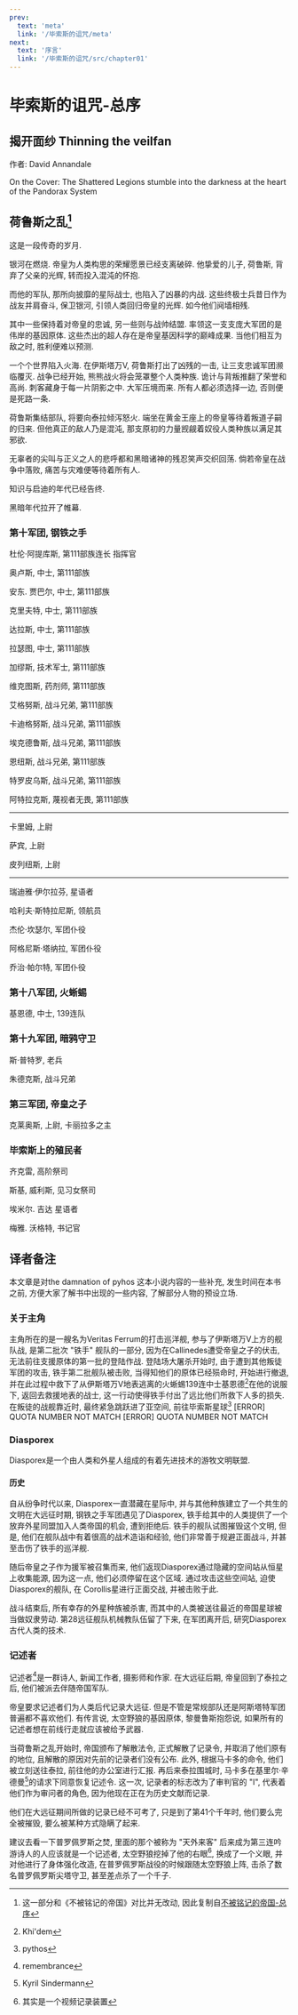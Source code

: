 ```yaml
---
prev:
  text: 'meta'
  link: '/毕索斯的诅咒/meta'
next:
  text: '序言'
  link: '/毕索斯的诅咒/src/chapter01'
---
```


# 毕索斯的诅咒-总序

## 揭开面纱 Thinning the veilfan

作者: David Annandale

On the Cover: The Shattered Legions stumble into the darkness at the heart of the Pandorax System

## 荷鲁斯之乱[^0]

这是一段传奇的岁月.

银河在燃烧. 帝皇为人类构思的荣耀愿景已经支离破碎. 他挚爱的儿子, 荷鲁斯, 背弃了父亲的光辉, 转而投入混沌的怀抱.

而他的军队, 那所向披靡的星际战士, 也陷入了凶暴的内战. 这些终极士兵昔日作为战友并肩奋斗, 保卫银河, 引领人类回归帝皇的光辉. 如今他们阋墙相残.

其中一些保持着对帝皇的忠诚, 另一些则与战帅结盟. 率领这一支支庞大军团的是伟岸的基因原体. 这些杰出的超人存在是帝皇基因科学的巅峰成果. 当他们相互为敌之时, 胜利便难以预测.

一个个世界陷入火海. 在伊斯塔万V, 荷鲁斯打出了凶残的一击, 让三支忠诚军团濒临覆灭. 战争已经开始, 熊熊战火将会笼罩整个人类种族. 诡计与背叛推翻了荣誉和高尚. 刺客藏身于每一片阴影之中. 大军压境而来. 所有人都必须选择一边, 否则便是死路一条.

荷鲁斯集结部队, 将要向泰拉倾泻怒火. 端坐在黄金王座上的帝皇等待着叛道子嗣的归来. 但他真正的敌人乃是混沌, 那支原初的力量觊觎着奴役人类种族以满足其邪欲.

无辜者的尖叫与正义之人的悲呼都和黑暗诸神的残忍笑声交织回荡. 倘若帝皇在战争中落败, 痛苦与灾难便等待着所有人.

知识与启迪的年代已经告终.

黑暗年代拉开了帷幕.

### 第十军团, 钢铁之手

杜伦·阿提库斯, 第111部族连长 指挥官

奥卢斯, 中士, 第111部族

安东. 贾巴尔, 中士, 第111部族

克里夫特, 中士, 第111部族

达拉斯, 中士, 第111部族

拉瑟图, 中士, 第111部族

加缪斯, 技术军士, 第111部族

维克图斯, 药剂师, 第111部族

艾格努斯, 战斗兄弟, 第111部族

卡迪格努斯, 战斗兄弟, 第111部族

埃克德鲁斯, 战斗兄弟, 第111部族

恩纽斯, 战斗兄弟, 第111部族

特罗皮乌斯, 战斗兄弟, 第111部族

阿特拉克斯, 蔑视者无畏, 第111部族

--------

卡里姆, 上尉

萨宾, 上尉

皮列纽斯, 上尉

--------

瑞迪雅·伊尔拉芬, 星语者

哈利夫·斯特拉尼斯, 领航员

杰伦·坎瑟尔, 军团仆役

阿格尼斯·塔纳拉, 军团仆役

乔治·帕尔特, 军团仆役

### 第十八军团, 火蜥蜴

基恩德, 中士, 139连队

### 第十九军团, 暗鸦守卫

斯·普特罗, 老兵

朱德克斯, 战斗兄弟

### 第三军团, 帝皇之子

克莱奥斯, 上尉, 卡丽拉多之主

### 毕索斯上的殖民者

齐克雷, 高阶祭司

斯基, 威利斯, 见习女祭司

埃米尔. 吉达 星语者

梅雅. 沃格特, 书记官

## 译者备注

本文章是对the damnation of pyhos 这本小说内容的一些补充, 发生时间在本书之前, 方便大家了解书中出现的一些内容, 了解部分人物的预设立场.

### 关于主角

主角所在的是一艘名为Veritas Ferrum的打击巡洋舰, 参与了伊斯塔万V上方的舰队战, 是第二批次 "铁手" 舰队的一部分, 因为在Callinedes遭受帝皇之子的伏击, 无法前往支援原体的第一批的登陆作战. 登陆场大屠杀开始时, 由于遭到其他叛徒军团的攻击, 铁手第二批舰队被击败, 当得知他们的原体已经殒命时, 开始进行撤退, 并在此过程中救下了从伊斯塔万V地表逃离的火蜥蜴139连中士基恩德[^1]在他的说服下, 返回去救援地表的战士, 这一行动使得铁手付出了远比他们所救下人多的损失. 在叛徒的战舰靠近时, 最终紧急跳跃进了亚空间, 前往毕索斯星球[^2] [ERROR] QUOTA NUMBER NOT MATCH [ERROR] QUOTA NUMBER NOT MATCH

### Diasporex

Diasporex是一个由人类和外星人组成的有着先进技术的游牧文明联盟.

#### 历史

自从纷争时代以来, Diasporex一直潜藏在星际中, 并与其他种族建立了一个共生的文明在大远征时期, 钢铁之手军团遇见了Diasporex, 铁手给其中的人类提供了一个放弃外星同盟加入人类帝国的机会, 遭到拒绝后. 铁手的舰队试图摧毁这个文明, 但是, 他们在舰队战中有着很高的战术造诣和经验, 他们非常善于规避正面战斗, 并甚至击伤了铁手的巡洋舰.

随后帝皇之子作为援军被召集而来, 他们返现Diasporex通过隐藏的空间站从恒星上收集能源, 因为这一点, 他们必须停留在这个区域. 通过攻击这些空间站, 迫使Diasporex的舰队, 在 Corollis星进行正面交战, 并被击败于此.

战斗结束后, 所有幸存的外星种族被杀害, 而其中的人类被送往最近的帝国星球被当做奴隶劳动. 第28远征舰队机械教队伍留了下来, 在军团离开后, 研究Diasporex古代人类的技术.

### 记述者

记述者[^3]是一群诗人, 新闻工作者, 摄影师和作家. 在大远征后期, 帝皇回到了泰拉之后, 他们被派去伴随帝国军队.

帝皇要求记述者们为人类后代记录大远征. 但是不管是常规部队还是阿斯塔特军团普遍都不喜欢他们. 有传言说, 太空野狼的基因原体, 黎曼鲁斯抱怨说, 如果所有的记述者想在前线行走就应该被给予武器.

当荷鲁斯之乱开始时, 帝国颁布了解散法令, 正式解散了记录令, 并取消了他们原有的地位, 且解散的原因对先前的记录者们没有公布. 此外, 根据马卡多的命令, 他们被立刻送往泰拉, 前往他的办公室进行汇报. 再后来泰拉围城时, 马卡多在基里尔·辛德曼[^4]的请求下同意恢复记述令. 这一次, 记录者的标志改为了审判官的 "Ⅰ", 代表着他们作为审问者的角色, 因为他现在正在为历史文献而记录.

他们在大远征期间所做的记录已经不可考了, 只是到了第41个千年时, 他们要么完全被摧毁, 要么被某种方式隐瞒了起来.

建议去看一下普罗佩罗斯之焚, 里面的那个被称为 "天外来客" 后来成为第三连吟游诗人的人应该就是一个记述者, 太空野狼挖掉了他的右眼[^5], 换成了一个义眼, 并对他进行了身体强化改造, 在普罗佩罗斯战役的时候跟随太空野狼上阵, 击杀了数名普罗佩罗斯尖塔守卫, 甚至差点杀了一个千子.

[^0]: 这一部分和《不被铭记的帝国》对比并无改动, 因此复制自[不被铭记的帝国-总序](/不被铭记的帝国/base)

[^1]: Khi'dem

[^2]: pythos

[^3]: remembrance

[^4]: Kyril Sindermann

[^5]: 其实是一个视频记录装置
